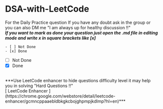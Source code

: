 # DSA-with-LeetCode
For the Daily Practice question 
If you have any doubt ask in the group or you can also DM me "I am always up for healthy discussion !!"                                                                                                                                                                                                                                                                  
***If you want to mark as done your question just open the .md file in editing mode and write x in square brackets like [x]***

```
- [ ] Not Done
- [x] Done
```

- [ ] Not Done 
- [x] Done

<br>
***Use LeetCode enhancer to hide questions difficulty level it may help you in solving "Hard Questions !!"<br/>
[ LeetCode Enhancer ] (https://chrome.google.com/webstore/detail/leetcode-enhancer/gcmncppaaebldbkgkcbojghpmpjkdlmp?hl=en)***
<br>
